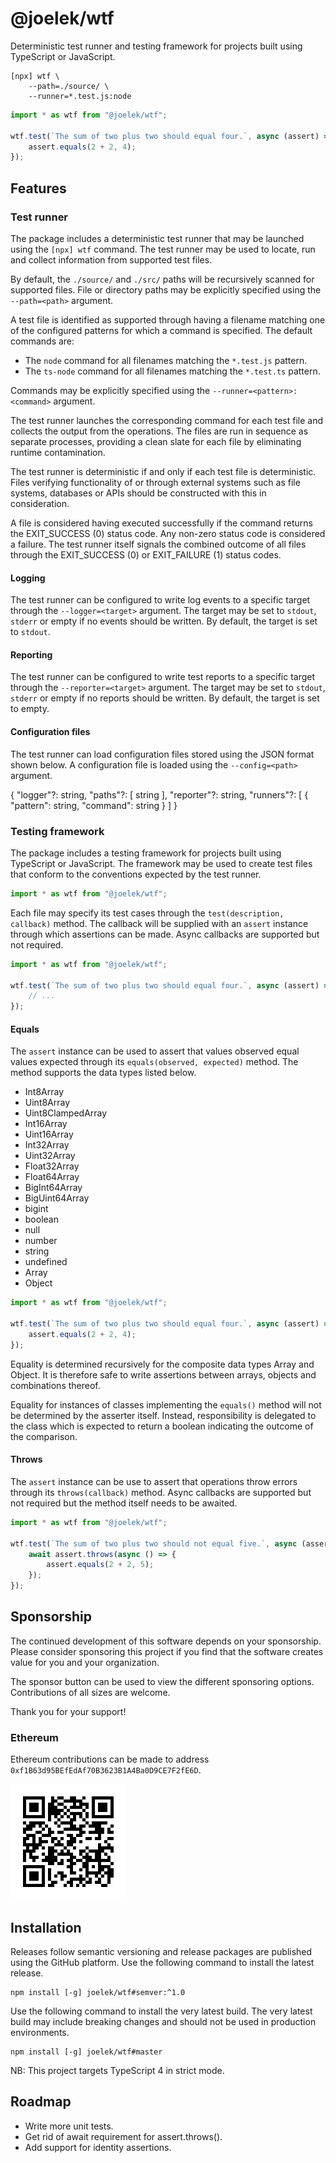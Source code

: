 # @joelek/wtf

Deterministic test runner and testing framework for projects built using TypeScript or JavaScript.

```
[npx] wtf \
	--path=./source/ \
	--runner=*.test.js:node
```

```ts
import * as wtf from "@joelek/wtf";

wtf.test(`The sum of two plus two should equal four.`, async (assert) => {
	assert.equals(2 + 2, 4);
});
```

## Features

### Test runner

The package includes a deterministic test runner that may be launched using the `[npx] wtf` command. The test runner may be used to locate, run and collect information from supported test files.

By default, the `./source/` and `./src/` paths will be recursively scanned for supported files. File or directory paths may be explicitly specified using the `--path=<path>` argument.

A test file is identified as supported through having a filename matching one of the configured patterns for which a command is specified. The default commands are:

* The `node` command for all filenames matching the `*.test.js` pattern.
* The `ts-node` command for all filenames matching the `*.test.ts` pattern.

Commands may be explicitly specified using the `--runner=<pattern>:<command>` argument.

The test runner launches the corresponding command for each test file and collects the output from the operations. The files are run in sequence as separate processes, providing a clean slate for each file by eliminating runtime contamination.

The test runner is deterministic if and only if each test file is deterministic. Files verifying functionality of or through external systems such as file systems, databases or APIs should be constructed with this in consideration.

A file is considered having executed successfully if the command returns the EXIT_SUCCESS (0) status code. Any non-zero status code is considered a failure. The test runner itself signals the combined outcome of all files through the EXIT_SUCCESS (0) or EXIT_FAILURE (1) status codes.

#### Logging

The test runner can be configured to write log events to a specific target through the `--logger=<target>` argument. The target may be set to `stdout`, `stderr` or empty if no events should be written. By default, the target is set to `stdout`.

#### Reporting

The test runner can be configured to write test reports to a specific target through the `--reporter=<target>` argument. The target may be set to `stdout`, `stderr` or empty if no reports should be written. By default, the target is set to empty.

#### Configuration files

The test runner can load configuration files stored using the JSON format shown below. A configuration file is loaded using the `--config=<path>` argument.

{
	"logger"?: string,
	"paths"?: [
		string
	],
	"reporter"?: string,
	"runners"?: [
		{
			"pattern": string,
			"command": string
		}
	]
}

### Testing framework

The package includes a testing framework for projects built using TypeScript or JavaScript. The framework may be used to create test files that conform to the conventions expected by the test runner.

```ts
import * as wtf from "@joelek/wtf";
```

Each file may specify its test cases through the `test(description, callback)` method. The callback will be supplied with an `assert` instance through which assertions can be made. Async callbacks are supported but not required.

```ts
import * as wtf from "@joelek/wtf";

wtf.test(`The sum of two plus two should equal four.`, async (assert) => {
	// ...
});
```

#### Equals

The `assert` instance can be used to assert that values observed equal values expected through its `equals(observed, expected)` method. The method supports the data types listed below.

* Int8Array
* Uint8Array
* Uint8ClampedArray
* Int16Array
* Uint16Array
* Int32Array
* Uint32Array
* Float32Array
* Float64Array
* BigInt64Array
* BigUint64Array
* bigint
* boolean
* null
* number
* string
* undefined
* Array
* Object

```ts
import * as wtf from "@joelek/wtf";

wtf.test(`The sum of two plus two should equal four.`, async (assert) => {
	assert.equals(2 + 2, 4);
});
```

Equality is determined recursively for the composite data types Array and Object. It is therefore safe to write assertions between arrays, objects and combinations thereof.

Equality for instances of classes implementing the `equals()` method will not be determined by the asserter itself. Instead, responsibility is delegated to the class which is expected to return a boolean indicating the outcome of the comparison.

#### Throws

The `assert` instance can be use to assert that operations throw errors through its `throws(callback)` method. Async callbacks are supported but not required but the method itself needs to be awaited.

```ts
import * as wtf from "@joelek/wtf";

wtf.test(`The sum of two plus two should not equal five.`, async (assert) => {
	await assert.throws(async () => {
		assert.equals(2 + 2, 5);
	});
});
```

## Sponsorship

The continued development of this software depends on your sponsorship. Please consider sponsoring this project if you find that the software creates value for you and your organization.

The sponsor button can be used to view the different sponsoring options. Contributions of all sizes are welcome.

Thank you for your support!

### Ethereum

Ethereum contributions can be made to address `0xf1B63d95BEfEdAf70B3623B1A4Ba0D9CE7F2fE6D`.

![](./eth.png)

## Installation

Releases follow semantic versioning and release packages are published using the GitHub platform. Use the following command to install the latest release.

```
npm install [-g] joelek/wtf#semver:^1.0
```

Use the following command to install the very latest build. The very latest build may include breaking changes and should not be used in production environments.

```
npm install [-g] joelek/wtf#master
```

NB: This project targets TypeScript 4 in strict mode.

## Roadmap

* Write more unit tests.
* Get rid of await requirement for assert.throws().
* Add support for identity assertions.
